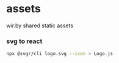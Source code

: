 # assets

wir.by shared static assets

### svg to react

```bash
npx @svgr/cli logo.svg --icon > Logo.js
```
